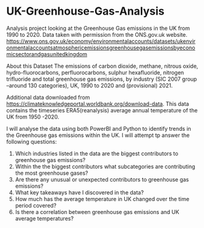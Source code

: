 # UK-Greenhouse-Gas-Analysis
Analysis project looking at the Greenhouse Gas emissions in the UK from 1990 to 2020. Data taken with permission from the ONS.gov.uk website. https://www.ons.gov.uk/economy/environmentalaccounts/datasets/ukenvironmentalaccountsatmosphericemissionsgreenhousegasemissionsbyeconomicsectorandgasunitedkingdom

About this Dataset
The emissions of carbon dioxide, methane, nitrous oxide, hydro-fluorocarbons, perfluorocarbons, sulphur hexafluoride, nitrogen trifluoride and total greenhouse gas emissions, by industry (SIC 2007 group –around 130 categories), UK, 1990 to 2020 and (provisional) 2021. 

Additional data downloaded from https://climateknowledgeportal.worldbank.org/download-data. This data contains the timeseries ERA5(reanalysis) average annual temperature of the UK from 1950 -2020.

I will analyse the data using both PowerBI and Python to identify trends in the Greenhouse gas emissions within the UK. I will attempt tp answer the following questions:
1. Which industries listed in the data are the biggest contributors to greenhouse gas emissions?
2. Within the the biggest contributors what subcategories are contributing the most greenhouse gases?
3. Are there any unusual or unexpected contributors to greenhouse gas emissions?
4. What key takeaways have I discovered in the data?
5. How much has the average temperature in UK changed over the time period covered?
6. Is there a correlation between greenhouse gas emissions and UK average temperatures?
